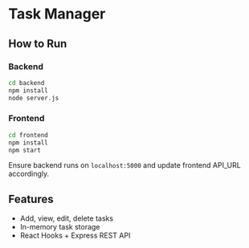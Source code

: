 # Task Manager

## How to Run

### Backend
```bash
cd backend
npm install
node server.js
```

### Frontend
```bash
cd frontend
npm install
npm start
```

Ensure backend runs on `localhost:5000` and update frontend API_URL accordingly.

## Features
- Add, view, edit, delete tasks
- In-memory task storage
- React Hooks + Express REST API
